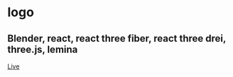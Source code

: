# logo
## Blender, react, react three fiber, react three drei, three.js, lemina
[Live](https://logo3d.vercel.app/)

